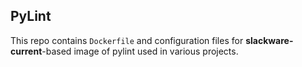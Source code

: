 ## PyLint
This repo contains `Dockerfile` and configuration files for **slackware-current**-based image of  pylint used in various projects.
